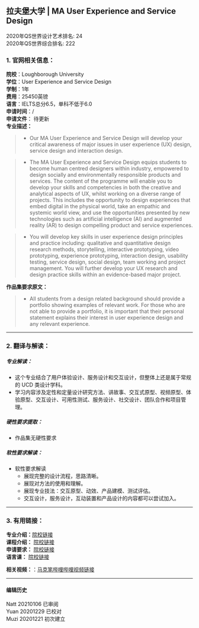## 拉夫堡大学 | MA User Experience and Service Design

2020年QS世界设计艺术排名: 24  
2020年QS世界综合排名: 222  

### 1. 官网相关信息：  

**院校**：Loughborough University    
**学位**：User Experience and Service Design  
**学制**：1年  
**费用**：25450英镑  
**语言**：IELTS总分6.5，单科不低于6.0  
**申请时间**：/  
**申请文件**： 待更新  
**专业描述：**
> -  Our MA User Experience and Service Design will develop your critical awareness of major issues in user experience (UX) design, service design and interaction design.  

> -  The MA User Experience and Service Design equips students to become human centred designers within industry, empowered to design socially and environmentally responsible products and services. The content of the programme will enable you to develop your skills and competencies in both the creative and analytical aspects of UX, whilst working on a diverse range of projects. This includes the opportunity to design experiences that embed digital in the physical world, take an empathic and systemic world view, and use the opportunities presented by new technologies such as artificial intelligence (AI) and augmented reality (AR) to design compelling product and service experiences.  

> -  You will develop key skills in user experience design principles and practice including: qualitative and quantitative design research methods, storytelling, interactive prototyping, video prototyping, experience prototyping, interaction design, usability testing, service design, social design, team working and project management. You will further develop your UX research and design practice skills within an evidence-based major project.  

**作品集要求原文：**   

> - All students from a design related background should provide a portfolio showing examples of relevant work. For those who are not able to provide a portfolio, it is important that their personal statement explains their interest in user experience design and any relevant experience.  


---


### 2. 翻译与解读：  

##### 专业解读：  
- 这个专业结合了用户体验设计、服务设计和交互设计，但整体上还是属于常规的 UCD 类设计学科。  
- 学习内容涉及定性和定量设计研究方法、讲故事、交互式原型、视频原型、体验原型、交互设计、可用性测试、服务设计、社交设计、团队合作和项目管理。  

##### 硬性要求提取：  
- 作品集无硬性要求  

##### 软性要求解读：  
- 软性要求解读  
  - 展现完整的设计流程，思路清晰。  
  - 展现对方法的使用和理解。  
  - 展现专业技法：交互原型、动效、产品建模、测试评估。  
  - 交互设计，服务设计，互动装置和产品设计的内容都可以尝试加入。  


---


### 3. 有用链接：

**专业介绍：**[院校链接](http://www.lboro.ac.uk/study/postgraduate/masters-degrees/a-z/user-experience-design/)  
**课程介绍：** [院校链接](https://www.lboro.ac.uk/study/postgraduate/masters-degrees/a-z/user-experience-design/#modules_semester_1)  
**申请要求：** [院校链接](https://www.lboro.ac.uk/study/postgraduate/masters-degrees/a-z/user-experience-design/)  
**语言课：** [院校链接](https://www.lboro.ac.uk/services/alss/pre-sessional-courses/pre-sessional-dates-fees-entry/)  

**相关视频：**：[马克笔哔哩哔哩视频链接](/)  




---


#### 编辑历史  
Natt 20210106 已审阅  
Yuan 20201229 已校对  
Muzi 20201221 初次建立  
